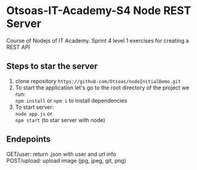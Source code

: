 # Otsoas-IT-Academy-S4 Node REST Server
Course of Nodejs of IT Academy. Sprint 4 level 1 exercises for creating a REST API

## Steps to star the server
1. clone repository `https://github.com/Otsoas/nodeInitialDemo.git`
3.  To start the application let's go to the root directory of the project we run:  
      `npm install` or `npm i` to install dependencies
4. To start server:  
   `node app.js` or  
   `npm start` (to star server with node)
   
## Endepoints  
GET/user: return .json with user and url info  
POST/upload: upload image (jpg, jpeg, git, png)


